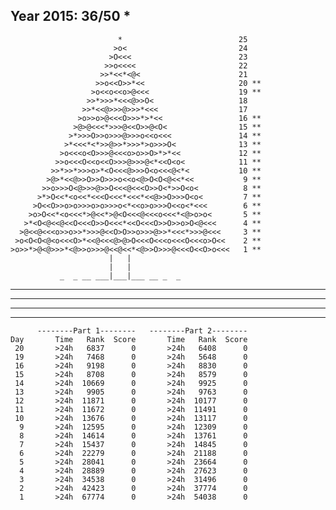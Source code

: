 Year 2015: 36/50 *
------------------------------------------------------------
                            *                          25 
                           >o<                         24 
                          >O<<<                        23 
                         >>o<<<<                       22 
                        >>*<<*<@<                      21 
                       >>o<<O>>*<<                     20 **
                      >o<<o<<o>@<<<                    19 **
                     >>*>>>*<<<@>>O<                   18 
                    >>*<<@>>>@>>>*<<<                  17 
                   >o>>o>@<<<O>>>*>*<<                 16 **
                  >@>@<<<*>>>@<<O>>@<O<                15 **
                 >*>>>O>>o>>>@>>>o<<o<<<               14 **
                >*<<<*<*>>@>>*>>>*>o>>>O<              13 **
               >o<<<o<O>>>@<<<o>o>>O>*>*<<             12 **
              >>o<<<O<<o<<O>>>@>>>@<*<<O<o<            11 **
             >>*>>*>>>o>*<O<<<@>>>O<o<<<@<*<           10 **
            >@>*<<@>>O>>O>>>o<<o<@>O<O<@<<*<<           9 **
           >>o>>>O<@>>>@>>O<<<@<<<O>>O<*>>O<o<          8 **
          >*>O<<*<o<<*<<<O<<<*<<<*<<@>>O>>>O<o<         7 **
         >O<<O>>o>o>>>o>o>>>o<*<<o>o>>>O<<o<*<<<        6 **
        >o>O<<*<o<<<*>@<<*>@<O<<<@<<<o<<<*<@>o>o<       5 **
       >*<O<@<<@<<O<<<O>>O<<<*<<O<<<O>>O>>o>O<@<<<      4 **
      >@<<@<<<o>>o>>*>>>@<<O>O>>o>>>@>>*<<<*>>>@<<<     3 **
     >o<O<O<@<o<<<O>*<<@<<<@>@>O<<<O<<<o<<<O<<<o>O<<    2 **
    >o>>*>@<@>>>*<@>>o>>>@<<@<<*<@>>O>>>@<<<O<<O>o<<<   1 **
                          |   |                             
                          |   |                             
               _  _ __ ___|___|___ __ _  _                  

__ ___ _ _ __ ____ __ ___ _ ____ ___ _ ___

_ __ _ _ __ __ _ _ _ _____ _ ___ ___ ____

___ ____ _ __ _ ____ ____ _ _____ ___ _

_ _ _ _ ____ ___ ____ _ __ __ ___ __ _ _

          --------Part 1--------   --------Part 2--------
    Day       Time   Rank  Score       Time   Rank  Score
     20       >24h   6837      0       >24h   6408      0
     19       >24h   7468      0       >24h   5648      0
     16       >24h   9198      0       >24h   8830      0
     15       >24h   8708      0       >24h   8579      0
     14       >24h  10669      0       >24h   9925      0
     13       >24h   9905      0       >24h   9763      0
     12       >24h  11871      0       >24h  10177      0
     11       >24h  11672      0       >24h  11491      0
     10       >24h  13676      0       >24h  13117      0
      9       >24h  12595      0       >24h  12309      0
      8       >24h  14614      0       >24h  13761      0
      7       >24h  15437      0       >24h  14845      0
      6       >24h  22279      0       >24h  21188      0
      5       >24h  28041      0       >24h  23664      0
      4       >24h  28889      0       >24h  27623      0
      3       >24h  34538      0       >24h  31496      0
      2       >24h  42423      0       >24h  37774      0
      1       >24h  67774      0       >24h  54038      0
